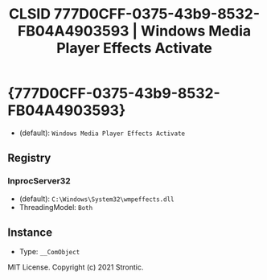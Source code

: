 ﻿---
title: "CLSID 777D0CFF-0375-43b9-8532-FB04A4903593 | Windows Media Player Effects Activate"
excerpt: What is COM-Object CLSID 777D0CFF-0375-43b9-8532-FB04A4903593?
---

# {777D0CFF-0375-43b9-8532-FB04A4903593}

* (default): `Windows Media Player Effects Activate`

## Registry


### InprocServer32

* (default): `C:\Windows\System32\wmpeffects.dll`
* ThreadingModel: `Both`

## Instance

* Type: `__ComObject`

MIT License. Copyright (c) 2021 Strontic.


